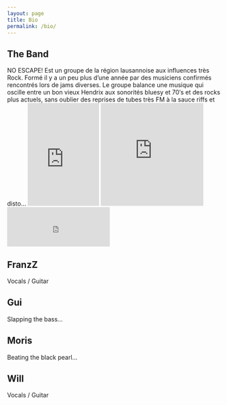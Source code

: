 ```yaml
---
layout: page
title: Bio
permalink: /bio/
---
```


<div class="home">
  <h2>The Band</h2>
  <p>NO ESCAPE! Est un groupe de la région lausannoise aux influences très Rock. Formé il y a un peu plus d’une année par des musiciens confirmés rencontrés lors de jams diverses. Le groupe balance une musique qui oscille entre un bon vieux Hendrix aux sonorités bluesy et 70′s et des rocks plus actuels, sans oublier des reprises de tubes très FM à la sauce riffs et disto…


<iframe src="https://www.flickr.com/photos/125041074@N05/14381092051/player/60d4d825d6" height="240" width="167"  frameborder="0" allowfullscreen webkitallowfullscreen mozallowfullscreen oallowfullscreen msallowfullscreen></iframe>
  
<iframe src="https://www.flickr.com/photos/125041074@N05/14383014152/player/a5c0f7300c" height="240" width="240"  frameborder="0" allowfullscreen webkitallowfullscreen mozallowfullscreen oallowfullscreen msallowfullscreen></iframe>
  
<iframe src="https://www.flickr.com/photos/125041074@N05/14131928398/player/78b9d5d8b8" height="92" width="240"  frameborder="0" allowfullscreen webkitallowfullscreen mozallowfullscreen oallowfullscreen msallowfullscreen></iframe>
  
  
  </p>

  <h2>FranzZ</h2>
  <p>Vocals / Guitar</p>

  <h2>Gui</h2>
  <p>Slapping the bass…</p>

  <h2>Moris</h2>
  <p>Beating the black pearl…</p>

  <h2>Will</h2>
  <p>Vocals / Guitar</p>
</div>
